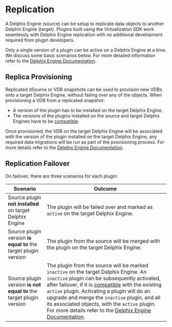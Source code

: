 # Replication
A Delphix Engine (source) can be setup to replicate data objects to another Delphix Engine (target). Plugins built using the Virtualization SDK work seamlessly with Delphix Engine replication with no additional development required from plugin developers.

Only a single version of a plugin can be active on a Delphix Engine at a time. We discuss some basic scenarios below. For more detailed information refer to the [Delphix Engine Documentation](https://documentation.delphix.com/continuous-data/docs/).

## Replica Provisioning
Replicated dSource or VDB snapshots can be used to provision new VDBs onto a target Delphix Engine, without failing over any of the objects. When provisioning a VDB from a replicated snapshot:

* A version of the plugin has to be installed on the target Delphix Engine.
* The versions of the plugins installed on the source and target Delphix Engines have to be [compatible](Compatibility.md).

Once provisioned, the VDB on the target Delphix Engine will be associated with the version of the plugin installed on the target Delphix Engine, any required data migrations will be run as part of the provisioning process. For more details refer to the [Delphix Engine Documentation](https://documentation.delphix.com/continuous-data/docs/).

## Replication Failover
On failover, there are three scenarios for each plugin:

| Scenario | Outcome
| -------- | -------
Source plugin **not installed** on target Delphix Engine | The plugin will be failed over and marked as `active` on the target Delphix Engine.
Source plugin version **is equal to** the target plugin version | The plugin from the source will be merged with the plugin on the target Delphix Engine.
Source plugin version **is not equal to** the target plugin version | The plugin from the source will be marked `inactive` on the target Delphix Engine. An `inactive` plugin can be subsequently activated, after failover, if it is [compatible](Compatibility.md) with the existing `active` plugin. Activating a plugin will do an upgrade and merge the `inactive` plugin, and all its associated objects, with the `active` plugin. For more details refer to the [Delphix Engine Documentation](https://documentation.delphix.com/continuous-data/docs/).